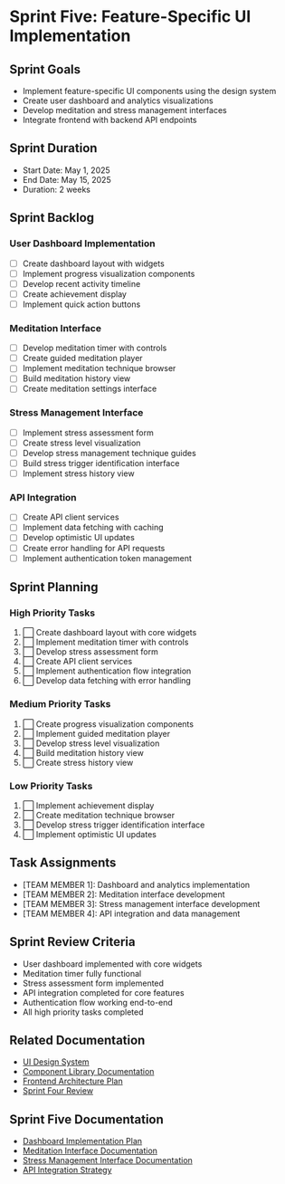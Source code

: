 # Sprint Five: Feature-Specific UI Implementation

## Sprint Goals
- Implement feature-specific UI components using the design system
- Create user dashboard and analytics visualizations
- Develop meditation and stress management interfaces
- Integrate frontend with backend API endpoints

## Sprint Duration
- Start Date: May 1, 2025
- End Date: May 15, 2025
- Duration: 2 weeks

## Sprint Backlog

### User Dashboard Implementation
- [ ] Create dashboard layout with widgets
- [ ] Implement progress visualization components
- [ ] Develop recent activity timeline
- [ ] Create achievement display
- [ ] Implement quick action buttons

### Meditation Interface
- [ ] Develop meditation timer with controls
- [ ] Create guided meditation player
- [ ] Implement meditation technique browser
- [ ] Build meditation history view
- [ ] Create meditation settings interface

### Stress Management Interface
- [ ] Implement stress assessment form
- [ ] Create stress level visualization
- [ ] Develop stress management technique guides
- [ ] Build stress trigger identification interface
- [ ] Implement stress history view

### API Integration
- [ ] Create API client services
- [ ] Implement data fetching with caching
- [ ] Develop optimistic UI updates
- [ ] Create error handling for API requests
- [ ] Implement authentication token management

## Sprint Planning

### High Priority Tasks
1. ⬜ Create dashboard layout with core widgets
2. ⬜ Implement meditation timer with controls
3. ⬜ Develop stress assessment form
4. ⬜ Create API client services
5. ⬜ Implement authentication flow integration
6. ⬜ Develop data fetching with error handling

### Medium Priority Tasks
1. ⬜ Create progress visualization components
2. ⬜ Implement guided meditation player
3. ⬜ Develop stress level visualization
4. ⬜ Build meditation history view
5. ⬜ Create stress history view

### Low Priority Tasks
1. ⬜ Implement achievement display
2. ⬜ Create meditation technique browser
3. ⬜ Develop stress trigger identification interface
4. ⬜ Implement optimistic UI updates

## Task Assignments
- [TEAM MEMBER 1]: Dashboard and analytics implementation
- [TEAM MEMBER 2]: Meditation interface development
- [TEAM MEMBER 3]: Stress management interface development
- [TEAM MEMBER 4]: API integration and data management

## Sprint Review Criteria
- User dashboard implemented with core widgets
- Meditation timer fully functional
- Stress assessment form implemented
- API integration completed for core features
- Authentication flow working end-to-end
- All high priority tasks completed

## Related Documentation
- [UI Design System](./documentation/ui-design-system.md)
- [Component Library Documentation](./documentation/component-library-documentation.md)
- [Frontend Architecture Plan](./documentation/frontend-architecture-plan.md)
- [Sprint Four Review](./sprint-four-review.md)

## Sprint Five Documentation
- [Dashboard Implementation Plan](./documentation/dashboard-implementation-plan.md)
- [Meditation Interface Documentation](./documentation/meditation-interface-documentation.md)
- [Stress Management Interface Documentation](./documentation/stress-management-interface-documentation.md)
- [API Integration Strategy](./documentation/api-integration-strategy.md) 